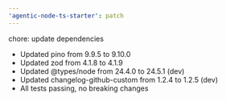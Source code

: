 ```yaml
---
'agentic-node-ts-starter': patch
---
```


chore: update dependencies

- Updated pino from 9.9.5 to 9.10.0
- Updated zod from 4.1.8 to 4.1.9
- Updated @types/node from 24.4.0 to 24.5.1 (dev)
- Updated changelog-github-custom from 1.2.4 to 1.2.5 (dev)
- All tests passing, no breaking changes
